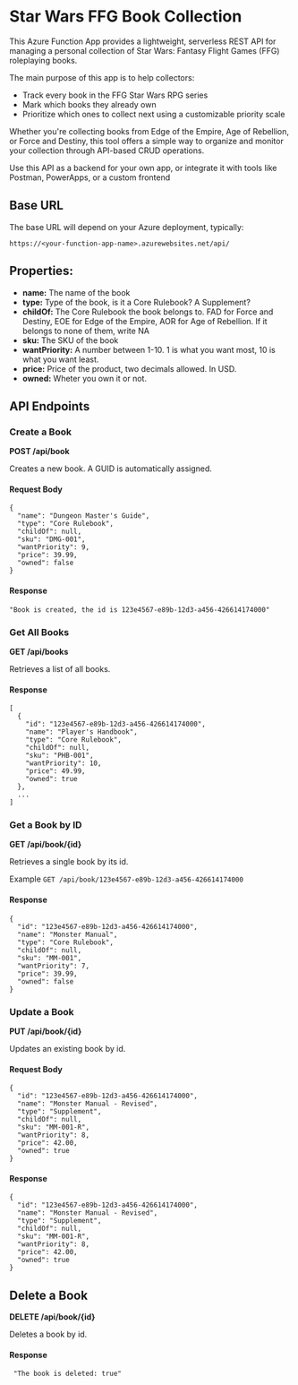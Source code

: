 # Star Wars FFG Book Collection

This Azure Function App provides a lightweight, serverless REST API for managing a personal collection of Star Wars: Fantasy Flight Games (FFG) roleplaying books.

The main purpose of this app is to help collectors:

- Track every book in the FFG Star Wars RPG series
- Mark which books they already own
- Prioritize which ones to collect next using a customizable priority scale

Whether you're collecting books from Edge of the Empire, Age of Rebellion, or Force and Destiny, this tool offers a simple way to organize and monitor your collection through API-based CRUD operations.

Use this API as a backend for your own app, or integrate it with tools like Postman, PowerApps, or a custom frontend

##  Base URL
The base URL will depend on your Azure deployment, typically:

```https://<your-function-app-name>.azurewebsites.net/api/```

## Properties:
- **name:** The name of the book
- **type:** Type of the book, is it a Core Rulebook? A Supplement?
- **childOf:** The Core Rulebook the book belongs to. FAD for Force and Destiny, EOE for Edge of the Empire, AOR for Age of Rebellion. If it belongs to none of them, write NA
- **sku:** The SKU of the book
- **wantPriority:** A number between 1-10. 1 is what you want most, 10 is what you want least.
- **price:** Price of the product, two decimals allowed. In USD.
- **owned:** Wheter you own it or not.

## API Endpoints

### Create a Book
**POST /api/book**

Creates a new book. A GUID is automatically assigned.

#### Request Body

```
{
  "name": "Dungeon Master's Guide",
  "type": "Core Rulebook",
  "childOf": null,
  "sku": "DMG-001",
  "wantPriority": 9,
  "price": 39.99,
  "owned": false
}
```

#### Response
```"Book is created, the id is 123e4567-e89b-12d3-a456-426614174000"```

###  Get All Books
**GET /api/books**

Retrieves a list of all books.

#### Response

```
[
  {
    "id": "123e4567-e89b-12d3-a456-426614174000",
    "name": "Player's Handbook",
    "type": "Core Rulebook",
    "childOf": null,
    "sku": "PHB-001",
    "wantPriority": 10,
    "price": 49.99,
    "owned": true
  },
  ...
]
```

### Get a Book by ID
**GET /api/book/{id}**

Retrieves a single book by its id.

Example
```GET /api/book/123e4567-e89b-12d3-a456-426614174000```

#### Response
```
{
  "id": "123e4567-e89b-12d3-a456-426614174000",
  "name": "Monster Manual",
  "type": "Core Rulebook",
  "childOf": null,
  "sku": "MM-001",
  "wantPriority": 7,
  "price": 39.99,
  "owned": false
}
```

### Update a Book
**PUT /api/book/{id}**

Updates an existing book by id.

#### Request Body
```
{
  "id": "123e4567-e89b-12d3-a456-426614174000",
  "name": "Monster Manual - Revised",
  "type": "Supplement",
  "childOf": null,
  "sku": "MM-001-R",
  "wantPriority": 8,
  "price": 42.00,
  "owned": true
}
```


#### Response
```
{
  "id": "123e4567-e89b-12d3-a456-426614174000",
  "name": "Monster Manual - Revised",
  "type": "Supplement",
  "childOf": null,
  "sku": "MM-001-R",
  "wantPriority": 8,
  "price": 42.00,
  "owned": true
}
```

## Delete a Book
**DELETE /api/book/{id}**

Deletes a book by id.


#### Response
``` "The book is deleted: true"```